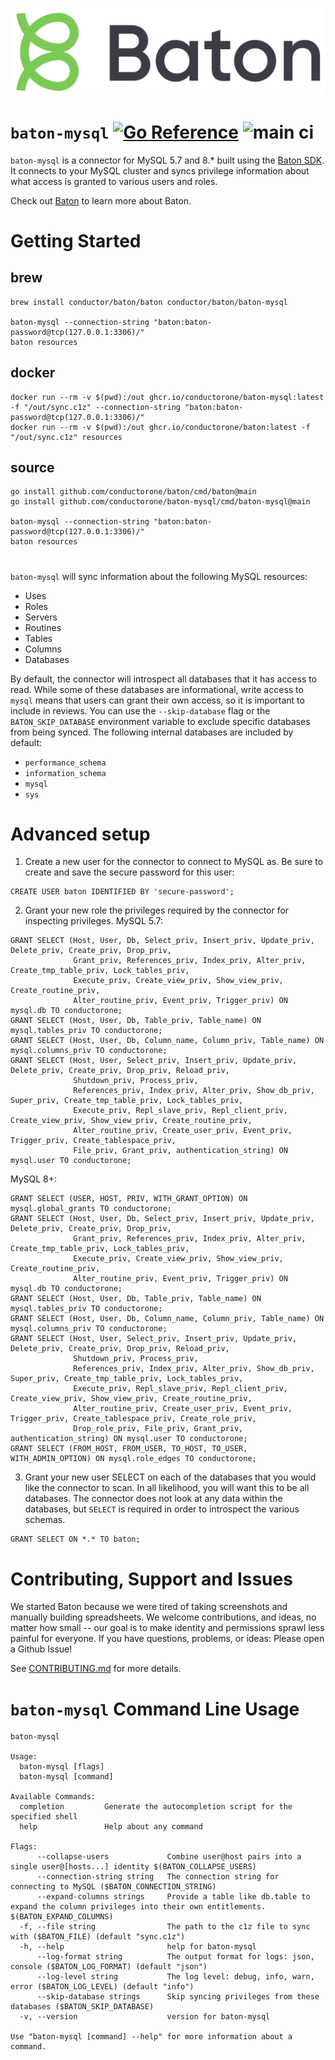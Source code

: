 ![Baton Logo](./docs/images/baton-logo.png)

# `baton-mysql` [![Go Reference](https://pkg.go.dev/badge/github.com/conductorone/baton-mysql.svg)](https://pkg.go.dev/github.com/conductorone/baton-mysql) ![main ci](https://github.com/conductorone/baton-mysql/actions/workflows/main.yaml/badge.svg)

`baton-mysql` is a connector for MySQL 5.7 and 8.* built using the [Baton SDK](https://github.com/conductorone/baton-sdk). It connects to your MySQL cluster and syncs privilege information about what access is granted to various users and roles.

Check out [Baton](https://github.com/conductorone/baton) to learn more about Baton.

# Getting Started
## brew
```
brew install conductor/baton/baton conductor/baton/baton-mysql

baton-mysql --connection-string "baton:baton-password@tcp(127.0.0.1:3306)/"
baton resources
```

## docker
```
docker run --rm -v $(pwd):/out ghcr.io/conductorone/baton-mysql:latest -f "/out/sync.c1z" --connection-string "baton:baton-password@tcp(127.0.0.1:3306)/"
docker run --rm -v $(pwd):/out ghcr.io/conductorone/baton:latest -f "/out/sync.c1z" resources
```

## source
```
go install github.com/conductorone/baton/cmd/baton@main
go install github.com/conductorone/baton-mysql/cmd/baton-mysql@main

baton-mysql --connection-string "baton:baton-password@tcp(127.0.0.1:3306)/"
baton resources
```

# 
`baton-mysql` will sync information about the following MySQL resources:
- Uses
- Roles
- Servers
- Routines
- Tables
- Columns
- Databases

By default, the connector will introspect all databases that it has access to read. While some of these databases are informational, write access to `mysql` means that users can grant their own access, so it is important to include in reviews. You can use the `--skip-database` flag or the `BATON_SKIP_DATABASE` environment variable to exclude specific databases from being synced. The following internal databases are included by default:
- `performance_schema`
- `information_schema`
- `mysql`
- `sys`

# Advanced setup
1. Create a new user for the connector to connect to MySQL as. Be sure to create and save the secure password for this user:
```mysql
CREATE USER baton IDENTIFIED BY 'secure-password';
```
2. Grant your new role the privileges required by the connector for inspecting privileges.
   MySQL 5.7:
```mysql
GRANT SELECT (Host, User, Db, Select_priv, Insert_priv, Update_priv,  Delete_priv, Create_priv, Drop_priv,
              Grant_priv, References_priv, Index_priv, Alter_priv, Create_tmp_table_priv, Lock_tables_priv,
              Execute_priv, Create_view_priv, Show_view_priv, Create_routine_priv,
              Alter_routine_priv, Event_priv, Trigger_priv) ON mysql.db TO conductorone;
GRANT SELECT (Host, User, Db, Table_priv, Table_name) ON mysql.tables_priv TO conductorone;
GRANT SELECT (Host, User, Db, Column_name, Column_priv, Table_name) ON mysql.columns_priv TO conductorone;
GRANT SELECT (Host, User, Select_priv, Insert_priv, Update_priv,  Delete_priv, Create_priv, Drop_priv, Reload_priv,
              Shutdown_priv, Process_priv,
              References_priv, Index_priv, Alter_priv, Show_db_priv, Super_priv, Create_tmp_table_priv, Lock_tables_priv,
              Execute_priv, Repl_slave_priv, Repl_client_priv, Create_view_priv, Show_view_priv, Create_routine_priv,
              Alter_routine_priv, Create_user_priv, Event_priv, Trigger_priv, Create_tablespace_priv,
              File_priv, Grant_priv, authentication_string) ON mysql.user TO conductorone;
```

MySQL 8+:
```mysql
GRANT SELECT (USER, HOST, PRIV, WITH_GRANT_OPTION) ON mysql.global_grants TO conductorone;
GRANT SELECT (Host, User, Db, Select_priv, Insert_priv, Update_priv,  Delete_priv, Create_priv, Drop_priv,
              Grant_priv, References_priv, Index_priv, Alter_priv, Create_tmp_table_priv, Lock_tables_priv,
              Execute_priv, Create_view_priv, Show_view_priv, Create_routine_priv,
              Alter_routine_priv, Event_priv, Trigger_priv) ON mysql.db TO conductorone;
GRANT SELECT (Host, User, Db, Table_priv, Table_name) ON mysql.tables_priv TO conductorone;
GRANT SELECT (Host, User, Db, Column_name, Column_priv, Table_name) ON mysql.columns_priv TO conductorone;
GRANT SELECT (Host, User, Select_priv, Insert_priv, Update_priv,  Delete_priv, Create_priv, Drop_priv, Reload_priv,
              Shutdown_priv, Process_priv,
              References_priv, Index_priv, Alter_priv, Show_db_priv, Super_priv, Create_tmp_table_priv, Lock_tables_priv,
              Execute_priv, Repl_slave_priv, Repl_client_priv, Create_view_priv, Show_view_priv, Create_routine_priv,
              Alter_routine_priv, Create_user_priv, Event_priv, Trigger_priv, Create_tablespace_priv, Create_role_priv,
              Drop_role_priv, File_priv, Grant_priv, authentication_string) ON mysql.user TO conductorone;
GRANT SELECT (FROM_HOST, FROM_USER, TO_HOST, TO_USER, WITH_ADMIN_OPTION) ON mysql.role_edges TO conductorone;
```
3. Grant your new user SELECT on each of the databases that you would like the connector to scan. In all likelihood, you will want this to be all databases. The connector does not look at any data within the databases, but `SELECT` is required in order to introspect the various schemas.
```mysql
GRANT SELECT ON *.* TO baton;
```

# Contributing, Support and Issues

We started Baton because we were tired of taking screenshots and manually building spreadsheets.  We welcome contributions, and ideas, no matter how small -- our goal is to make identity and permissions sprawl less painful for everyone.  If you have questions, problems, or ideas: Please open a Github Issue!

See [CONTRIBUTING.md](https://github.com/ConductorOne/baton/blob/main/CONTRIBUTING.md) for more details.

# `baton-mysql` Command Line Usage
```
baton-mysql

Usage:
  baton-mysql [flags]
  baton-mysql [command]

Available Commands:
  completion         Generate the autocompletion script for the specified shell
  help               Help about any command

Flags:
      --collapse-users             Combine user@host pairs into a single user@[hosts...] identity $(BATON_COLLAPSE_USERS)
      --connection-string string   The connection string for connecting to MySQL ($BATON_CONNECTION_STRING)
      --expand-columns strings     Provide a table like db.table to expand the column privileges into their own entitlements. $(BATON_EXPAND_COLUMNS)
  -f, --file string                The path to the c1z file to sync with ($BATON_FILE) (default "sync.c1z")
  -h, --help                       help for baton-mysql
      --log-format string          The output format for logs: json, console ($BATON_LOG_FORMAT) (default "json")
      --log-level string           The log level: debug, info, warn, error ($BATON_LOG_LEVEL) (default "info")
      --skip-database strings      Skip syncing privileges from these databases ($BATON_SKIP_DATABASE)
  -v, --version                    version for baton-mysql

Use "baton-mysql [command] --help" for more information about a command.
```